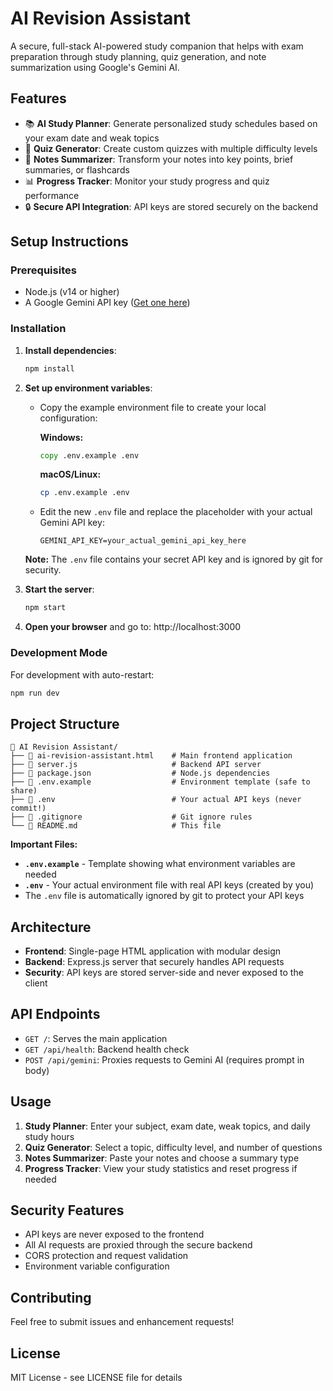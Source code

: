 # AI Revision Assistant

A secure, full-stack AI-powered study companion that helps with exam preparation through study planning, quiz generation, and note summarization using Google's Gemini AI.

## Features

- 📚 **AI Study Planner**: Generate personalized study schedules based on your exam date and weak topics
- 🧠 **Quiz Generator**: Create custom quizzes with multiple difficulty levels
- 📝 **Notes Summarizer**: Transform your notes into key points, brief summaries, or flashcards
- 📊 **Progress Tracker**: Monitor your study progress and quiz performance
- 🔒 **Secure API Integration**: API keys are stored securely on the backend

## Setup Instructions

### Prerequisites
- Node.js (v14 or higher)
- A Google Gemini API key ([Get one here](https://makersuite.google.com/app/apikey))

### Installation

1. **Install dependencies**:
   ```cmd
   npm install
   ```

2. **Set up environment variables**:
   - Copy the example environment file to create your local configuration:
     
     **Windows:**
     ```cmd
     copy .env.example .env
     ```
     
     **macOS/Linux:**
     ```bash
     cp .env.example .env
     ```
   
   - Edit the new `.env` file and replace the placeholder with your actual Gemini API key:
     ```
     GEMINI_API_KEY=your_actual_gemini_api_key_here
     ```
     
   **Note:** The `.env` file contains your secret API key and is ignored by git for security.

3. **Start the server**:
   ```cmd
   npm start
   ```

4. **Open your browser** and go to: http://localhost:3000

### Development Mode

For development with auto-restart:
```cmd
npm run dev
```

## Project Structure

```
📁 AI Revision Assistant/
├── 📄 ai-revision-assistant.html    # Main frontend application
├── 📄 server.js                     # Backend API server
├── 📄 package.json                  # Node.js dependencies
├── 📄 .env.example                  # Environment template (safe to share)
├── 📄 .env                          # Your actual API keys (never commit!)
├── 📄 .gitignore                    # Git ignore rules
└── 📄 README.md                     # This file
```

**Important Files:**
- **`.env.example`** - Template showing what environment variables are needed
- **`.env`** - Your actual environment file with real API keys (created by you)
- The `.env` file is automatically ignored by git to protect your API keys

## Architecture

- **Frontend**: Single-page HTML application with modular design
- **Backend**: Express.js server that securely handles API requests
- **Security**: API keys are stored server-side and never exposed to the client

## API Endpoints

- `GET /`: Serves the main application
- `GET /api/health`: Backend health check
- `POST /api/gemini`: Proxies requests to Gemini AI (requires prompt in body)

## Usage

1. **Study Planner**: Enter your subject, exam date, weak topics, and daily study hours
2. **Quiz Generator**: Select a topic, difficulty level, and number of questions
3. **Notes Summarizer**: Paste your notes and choose a summary type
4. **Progress Tracker**: View your study statistics and reset progress if needed

## Security Features

- API keys are never exposed to the frontend
- All AI requests are proxied through the secure backend
- CORS protection and request validation
- Environment variable configuration

## Contributing

Feel free to submit issues and enhancement requests!

## License

MIT License - see LICENSE file for details

